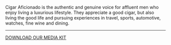 Cigar Aficionado is the authentic and genuine voice for affluent men who enjoy living a luxurious lifestyle. They appreciate a good cigar, but also living the good life and pursuing experiences in travel, sports, automotive, watches, fine wine and dining.

<hr class="g-width-30x g-brd-primary g-my-40">

<a href="/images/pdf/CAMediaKit_2023.pdf?v=v1" class="btn btn-md u-btn-outline-primary g-brd-2 g-rounded-10">DOWNLOAD OUR MEDIA KIT</a>
